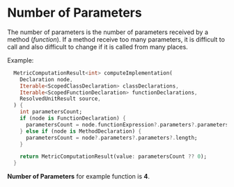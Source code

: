 # Number of Parameters

The number of parameters is the number of parameters received by a method (_function_). If a method receive too many parameters, it is difficult to call and also difficult to change if it is called from many places.

Example:

```dart
  MetricComputationResult<int> computeImplementation(
    Declaration node,
    Iterable<ScopedClassDeclaration> classDeclarations,
    Iterable<ScopedFunctionDeclaration> functionDeclarations,
    ResolvedUnitResult source,
  ) {
    int parametersCount;
    if (node is FunctionDeclaration) {
      parametersCount = node.functionExpression?.parameters?.parameters?.length;
    } else if (node is MethodDeclaration) {
      parametersCount = node?.parameters?.parameters?.length;
    }

    return MetricComputationResult(value: parametersCount ?? 0);
  }
```

**Number of Parameters** for example function is **4**.
